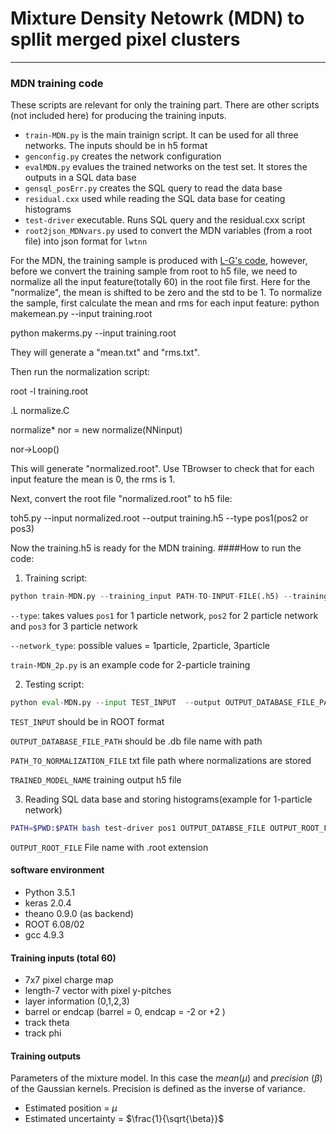 # Mixture Density Netowrk (MDN) to spllit merged pixel clusters

----

### MDN training code
These scripts are relevant for only the training part. There are other scripts (not included here) for producing the training inputs.
* `train-MDN.py` is the main trainign script. It can be used for all three networks. The inputs should be in h5 format
* `genconfig.py` creates the network configuration
* `evalMDN.py` evalues the trained networks on the test set. It stores the outputs in a SQL data base
* `gensql_posErr.py` creates the SQL query to read the data base
* `residual.cxx` used while reading the SQL data base for ceating histograms
* `test-driver` executable. Runs SQL query and the residual.cxx script
* `root2json_MDNvars.py` used to convert the MDN variables (from a root file) into json format for `lwtnn`

For the MDN, the training sample is produced with 
[L-G's code](https://gitlab.cern.ch/Atlas-Inner-Tracking/pixel-NN), however,
before we convert the training sample from root to h5 file, we need to normalize all the input feature(totally 60) in the root file first. 
Here for the "normalize", the mean is shifted to be zero and the std to be 1. 
To normalize the sample, first calculate the mean and rms for each input feature:
python makemean.py --input training.root 

python makerms.py --input training.root

They will generate a "mean.txt" and "rms.txt".

Then run the normalization script:

root -l training.root

.L normalize.C 

normalize* nor = new normalize(NNinput)

nor->Loop()

This will generate "normalized.root". Use TBrowser to check that for each input feature the mean is 0, the rms is 1.

Next, convert the root file "normalized.root" to h5 file:

toh5.py --input normalized.root --output training.h5 --type pos1(pos2 or pos3)

Now the training.h5 is ready for the MDN training.
####How to run the code:
1. Training script:

```python
python train-MDN.py --training_input PATH-TO-INPUT-FILE(.h5) --training_output OUTPUT-PATH --outFile OUTPUT-SUFFIX --network_type NETWORK-TYPE (1particle, 2particle, 3particle) --config <(python $PWD/genconfig.py --type TYPE (pos1,po2,po3))
```
`--type`: takes values `pos1` for 1 particle network, `pos2` for 2 particle network and `pos3` for 3 particle network

`--network_type`: possible values = 1particle, 2particle, 3particle

`train-MDN_2p.py` is an example code for 2-particle training

2. Testing script:

```python
python eval-MDN.py --input TEST_INPUT  --output OUTPUT_DATABASE_FILE_PATH --normalization PATH_TO_NORMALIZATION_FILE --network_type NETWORK-TYPE (1particle, 2particle, 3particle) --model_file TRAINED_MODEL_NAME (h5 file) --config <(python genconfig.py --type pos1/2/3)
```
`TEST_INPUT` should be in ROOT format

`OUTPUT_DATABASE_FILE_PATH` should be .db file name with path

`PATH_TO_NORMALIZATION_FILE` txt file path where normalizations are stored

`TRAINED_MODEL_NAME` training output h5 file

3. Reading SQL data base and storing histograms(example for 1-particle network)

```bash
PATH=$PWD:$PATH bash test-driver pos1 OUTPUT_DATABSE_FILE OUTPUT_ROOT_FILE
```
`OUTPUT_ROOT_FILE` File name with .root extension


#### software environment
* Python 3.5.1
* keras 2.0.4
* theano 0.9.0 (as backend)
* ROOT 6.08/02
* gcc 4.9.3

#### Training inputs (total 60)
* 7x7 pixel charge map
* length-7 vector with pixel y-pitches
* layer information (0,1,2,3)
* barrel or endcap (barrel = 0, endcap = -2 or +2 )
* track theta
* track phi

#### Training outputs
Parameters of the mixture model. In this case the _mean_($`\mu`$) and _precision_ ($`\beta`$) of the Gaussian kernels. Precision is defined as the inverse of variance.
* Estimated position = $`\mu`$
* Estimated uncertainty = $`\frac{1}{\sqrt{\beta}}`$


